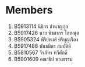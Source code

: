 ﻿Members
=======

1.  B5913114	นิธิกร ชำนาญกุล
2.  B5917426	นาย พิชชากร โลหณุต
3.  B5905324	พิริยพงศ์ ศรีบุญเรือง
4.  B5917488	พันธมิตร สมบัติดี
5.  B5810567	วีรภัทร ทวีศักดิ์
6.  B5901609	คณาธิป  พวงธรรม
